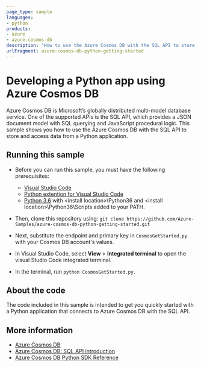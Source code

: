```yaml
---
page_type: sample
languages:
- python
products:
- azure
- azure-cosmos-db
description: "How to use the Azure Cosmos DB with the SQL API to store and access data from a Python application."
urlFragment: azure-cosmos-db-python-getting-started
---
```


# Developing a Python app using Azure Cosmos DB
Azure Cosmos DB is Microsoft’s globally distributed multi-model database service. One of the supported APIs is the SQL API, which provides a JSON document model with SQL querying and JavaScript procedural logic. This sample shows you how to use the Azure Cosmos DB with the SQL API to store and access data from a Python application.

## Running this sample

* Before you can run this sample, you must have the following prerequisites:
    * [Visual Studio Code](https://code.visualstudio.com/)
    * [Python extention for Visual Studio Code](https://marketplace.visualstudio.com/items?itemName=ms-python.python#overview)
    * [Python 3.6](https://www.python.org/downloads/) with \<install location\>\Python36 and \<install location>\Python36\Scripts added to your PATH. 

* Then, clone this repository using: 
     `git clone https://github.com/Azure-Samples/azure-cosmos-db-python-getting-started.git`

* Next, substitute the endpoint and primary key in `CosmosGetStarted.py` with your Cosmos DB account's values. 

* In Visual Studio Code, select **View** > **Integrated terminal** to open the visual Studio Code integrated terminal.

* In the terminal, run ```python CosmosGetStarted.py.```

## About the code
The code included in this sample is intended to get you quickly started with a Python application that connects to Azure Cosmos DB with the SQL API.

## More information

- [Azure Cosmos DB](https://docs.microsoft.com/azure/cosmos-db/introduction)
- [Azure Cosmos DB: SQL API introduction](https://docs.microsoft.com/azure/cosmos-db/sql-api-introduction)
- [Azure Cosmos DB Python SDK Reference](https://docs.microsoft.com/azure/cosmos-db/sql-api-sdk-python)
